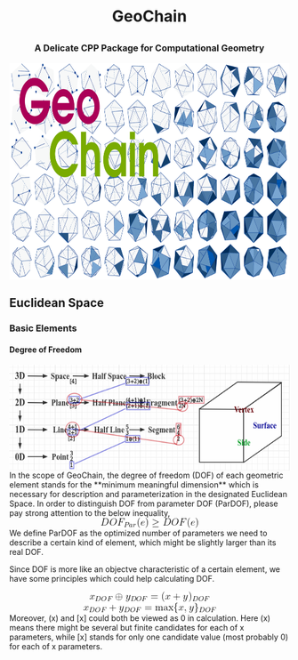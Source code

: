 # <center>GeoChain</center>
## <font size=3><center>A Delicate CPP Package for Computational Geometry</center></font>

<div align=center>
<img src="https://github.com/ChenZhouUC/GeoChain/blob/master/assets/Concept.png" alt="concept" width="800" height="390" align="center"/>
</div>

## Euclidean Space
### Basic Elements
#### Degree of Freedom
<div align=center>
<img src="https://github.com/ChenZhouUC/GeoChain/blob/master/assets/Elements.png" alt="elements" width="600" height="190" align="center"/>
</div>
In the scope of GeoChain, the degree of freedom (DOF) of each geometric element stands for the **minimum meaningful dimension** which is necessary for description and parameterization in the designated Euclidean Space. In order to distinguish DOF from parameter DOF (ParDOF), please pay strong attention to the below inequality,
<div align=center>
<img src="https://github.com/ChenZhouUC/GeoChain/blob/master/assets/DOF.gif" alt="DOF" align="center"/>
</div>
We define ParDOF as the optimized number of parameters we need to describe a certain kind of element, which might be slightly larger than its real DOF.

Since DOF is more like an objectve characteristic of a certain element, we have some principles which could help calculating DOF.
<div align=center>
<img src="https://github.com/ChenZhouUC/GeoChain/blob/master/assets/oplus.gif" alt="oplus" align="center"/>
</div>
<div align=center>
<img src="https://github.com/ChenZhouUC/GeoChain/blob/master/assets/plus.gif" alt="plus" align="center"/>
</div>
Moreover, (x) and [x] could both be viewed as 0 in calculation. Here (x) means there might be several but finite candidates for each of x parameters, while [x] stands for only one candidate value (most probably 0) for each of x parameters.